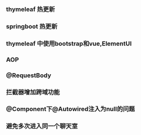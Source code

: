 ###  thymeleaf 热更新
###  springboot 热更新
###  thymeleaf 中使用bootstrap和vue,ElementUI
###  AOP
### @RequestBody
### 拦截器增加跨域功能
### @Component下@Autowired注入为null的问题
### 避免多次进入同一个聊天室